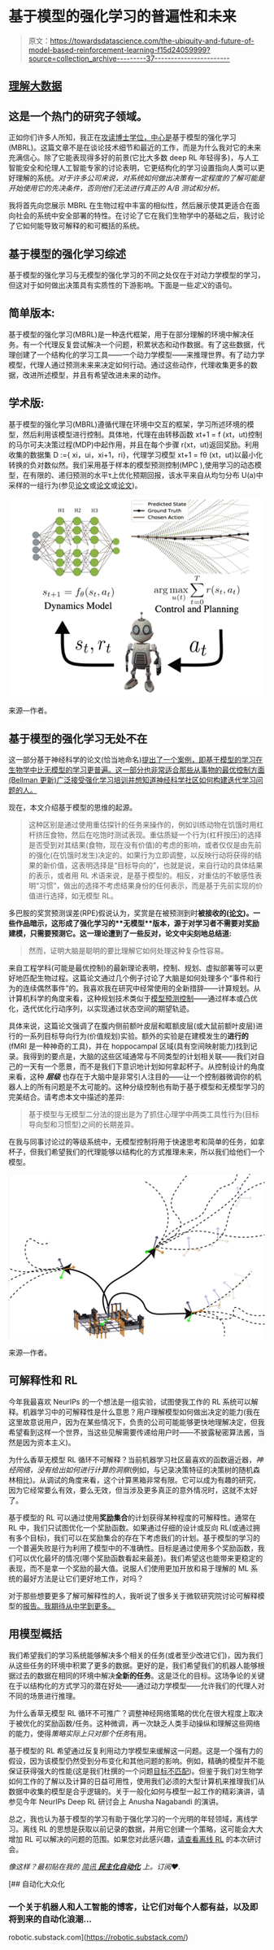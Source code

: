 # 基于模型的强化学习的普遍性和未来

> 原文：<https://towardsdatascience.com/the-ubiquity-and-future-of-model-based-reinforcement-learning-f15d24059999?source=collection_archive---------37----------------------->

## [理解大数据](https://towardsdatascience.com/tagged/making-sense-of-big-data)

## 这是一个热门的研究子领域。

正如你们许多人所知，我正在[攻读博士学位，中心是](https://natolambert.me/quals_trim.pdf)基于模型的强化学习(MBRL)。这篇文章不是在谈论技术细节和最近的工作，而是为什么我对它的未来充满信心。除了它能表现得多好的前景(它比大多数 deep RL 年轻得多)，与人工智能安全和伦理人工智能专家的讨论表明，它更结构化的学习设置指向人类可以更好理解的系统。*对于许多公司来说，对系统如何做出决策有一定程度的了解可能是开始使用它的先决条件，否则他们无法进行真正的 A/B 测试和分析。*

我将首先向您展示 MBRL 在生物过程中丰富的相似性，然后展示使其更适合在面向社会的系统中安全部署的特性。在讨论了它在我们生物学中的基础之后，我讨论了它如何能导致可解释的和可概括的系统。

## 基于模型的强化学习综述

基于模型的强化学习与无模型的强化学习的不同之处仅在于对动力学模型的学习，但这对于如何做出决策具有实质性的下游影响。下面是一些*定义*的语句。

## 简单版本:

基于模型的强化学习(MBRL)是一种迭代框架，用于在部分理解的环境中解决任务。有一个代理反复尝试解决一个问题，积累状态和动作数据。有了这些数据，代理创建了一个结构化的学习工具——一个动力学模型——来推理世界。有了动力学模型，代理人通过预测未来来决定如何行动。通过这些动作，代理收集更多的数据，改进所述模型，并且有希望改进未来的动作。

## 学术版:

基于模型的强化学习(MBRL)遵循代理在环境中交互的框架，学习所述环境的模型，然后利用该模型进行控制。具体地，代理在由转移函数 xt+1 = f (xt，ut)控制的马尔可夫决策过程(MDP)中起作用，并且在每个步骤 r(xt，ut)返回奖励。利用收集的数据集 D :={ xi，ui，xi+1，ri}，代理学习模型 xt+1 = fθ (xt，ut)以最小化转换的负对数似然。我们采用基于样本的模型预测控制(MPC ),使用学习的动态模型，在有限的、递归预测的水平τ上优化预期回报，该水平来自从均匀分布 U(a)中采样的一组行为(参见[论文](https://arxiv.org/pdf/2002.04523)或[论文](https://arxiv.org/pdf/2012.09156.pdf)或[论文](https://arxiv.org/pdf/2009.01221.pdf))。

![](img/e4ba1e8b7d6e897a280b81286ef0060f.png)

来源—作者。

## 基于模型的强化学习无处不在

这一部分基于神经科学的论文(恰当地命名)[提出了一个案例，即基于模型的学习在生物学中比无模型的学习更普遍。这一部分也非常适合那些从事物的最优控制方面(Bellman 更新)广泛接受强化学习培训并想知道神经科学社区如何构建迭代学习问题的人。](http://www.cns.nyu.edu/%5C~daw/dsd12.pdf)

现在，本文介绍基于模型的思维的起源。

> 这种区别是通过使用重估探针的任务来操作的，例如训练动物在饥饿时用杠杆挤压食物，然后在吃饱时测试表现。重估质疑一个行为(杠杆按压)的选择是否受到对其结果(食物，现在没有价值)的考虑的影响，或者仅仅是由先前的强化(在饥饿时发生)决定的。如果行为立即调整，以反映行动将获得的结果的新价值，这表明选择是“目标导向的”，也就是说，来自行动的具体结果的表示，或者用 RL 术语来说，是基于模型的。相反，对重估的不敏感性表明“习惯”，做出的选择不考虑结果身份的任何表示，而是基于先前实现的价值进行选择，如无模型 RL。

多巴胺的奖赏预测误差(RPE)假说认为，奖赏是在被预测到时**被接收的([论文](https://www.ncbi.nlm.nih.gov/pmc/articles/PMC4826767/#:~:text=Reward%20prediction%20errors%20in%20dopamine%20neurons&text=The%20response%20to%20the%20reward,less%20than%20predicted%2C%20reward%20occurs.))。一些作品暗示，这形成了强化学习的**无模型**版本，源于对学习者不需要对奖励建模，只需要预测它。这一理论遭到了一些反对，论文中尖刻地总结道:**

> 然而，证明大脑是聪明的要比理解它如何处理这种复杂性容易。

来自工程学科(可能是最优控制)的最新理论表明，控制、规划、虚拟部署等可以更好地匹配生物过程。这篇论文通过几个例子讨论了大脑是如何处理多个“事件和行为的连续偶然事件”的。我喜欢我在研究中经常使用的全新措辞——计算规划。从计算机科学的角度来看，这种规划技术类似于[模型预测控制](https://en.wikipedia.org/wiki/Model_predictive_control)——通过样本或凸优化，迭代优化行动序列，以实现通过状态空间的期望轨迹。

具体来说，这篇论文强调了在腹内侧前额叶皮层和眶额皮层(或大鼠前额叶皮层)进行的一系列目标导向行为(价值规划)实验。额外的实验是在建模发生的**进行的** (fMRI 是一种神奇的工具)，并在 hoppocampal 区域(具有空间映射能力)找到记录。我得到的要点是，大脑的这些区域通常与不同类型的计划相关联——我们对自己的一天有一个愿景，而不是我们下意识地计划如何拿起杯子。从控制设计的角度来看，这种 ***层级*** 也存在于大脑中是非常引人注目的——让一个控制器微调你的机器人上的所有问题是不太可能的。这种分级控制也有助于基于模型和无模型学习的完美结合。请考虑本文中描述的差异:

> 基于模型与无模型二分法的提出是为了抓住心理学中两类工具性行为(目标导向型和习惯型)之间的长期差异。

在我与同事讨论过的等级系统中，无模型控制将用于快速思考和简单的任务，如拿杯子，但我们希望我们的代理能够以结构化的方式推理未来，所以我们给他们一个模型。

![](img/408d457bb929a951cc14116ebf324303.png)

来源—作者。

## 可解释性和 RL

今年我最喜欢 NeurIPs 的一个想法是一组实验，试图使我工作的 RL 系统可以解释。机器学习中的可解释性是什么意思？用户理解模型如何做出决定的能力(我在这里故意说用户，因为在某些情况下，负责的公司可能能够更快地理解决定，但我希望看到这样一个世界，当这些见解需要传递给用户时——不披露秘密算法酱，当然是因为资本主义)。

为什么香草无模型 RL 循环不可解释？当前机器学习社区最喜欢的函数逼近器，*神经网络，没有给出如何进行计算的洞察*(例如，与记录决策特征的决策树的随机森林相比)。从调试的角度来看，这个计算黑箱非常有限。它可以成为有趣的研究，因为它经常要么有效，要么无效，但当涉及更多真正的意外情况时，这就不太好了。

基于模型的 RL 可以通过使用**奖励集合**的计划获得某种程度的可解释性。通常在 RL 中，我们只试图优化一个奖励函数。如果通过仔细的设计或反向 RL(或通过拥有多个目标)，我们可以在奖励集合的存在下考虑我们的计划。基于模型的学习的一个普遍失败是行为利用了模型中的不准确性。目标是通过使用多个奖励函数，我们可以优化最坏的情况(哪个奖励函数看起来最差)。我们希望这也能带来更稳定的表现，而不是拿一个奖励的最大值。说服人们使用更加开放和易于理解的 ML 系统的最好方法是让它们更好地工作，对吗？

对于那些想要更多了解可解释性的人，我听说了很多关于微软研究院讨论可解释模型的[报告。我期待从中学到更多。](https://arxiv.org/abs/1802.07810)

## 用模型概括

我们希望我们的学习系统能够解决多个相关的任务(或者至少改进它们)，因为我们从这些任务的环境中积累了更多的数据。更好的是，我们希望我们的机器人能够根据过去的数据在相同的环境中解决**全新的任务**。这是泛化的目标。这场争论的关键在于以结构化的方式学习的潜在好处——通过动力学模型——允许我们的代理人对不同的场景进行推理。

为什么香草无模型 RL 循环不可推广？调整神经网络策略的优化在很大程度上取决于被优化的奖励函数/任务。这种微调，再一次缺乏人类手动操纵和理解这些网络的能力，使得*策略实际上只对那个任务*有用。

基于模型的 RL 希望通过反复利用动力学模型来缓解这一问题。这是一个强有力的假设，因为该模型仍然受到分布变化和其他问题的影响。例如，精确的模型并不能保证获得强大的性能(这是我们杜撰的一个问题[目标不匹配](https://arxiv.org/abs/2002.04523))。但鉴于我们对生物学如何工作的了解以及计算的日益可用性，使用我们必须的大型计算机来推理我们从数据中收集的模型是合乎逻辑的。关于一般化如何与模型一起工作的精彩演讲，请参见今年 NeurIPs Deep RL 研讨会上 Anusha Nagabandi 的演讲。

总之，我也认为基于模型的学习有助于强化学习的一个光明的年轻领域，离线学习。离线 RL 的思想是获取以前记录的数据，并用它创建一个策略，这可能会大大增加 RL 可以解决的问题的范围。如果您对此感兴趣，[请查看离线 RL](https://offline-rl-neurips.github.io) 的本次研讨会。

*像这样？最初贴在我的* [*简讯* ***民主化自动化***](https://democraticrobots.substack.com/) *上。订阅❤.*

[](https://robotic.substack.com/) [## 自动化大众化

### 一个关于机器人和人工智能的博客，让它们对每个人都有益，以及即将到来的自动化浪潮…

robotic.substack.com](https://robotic.substack.com/)